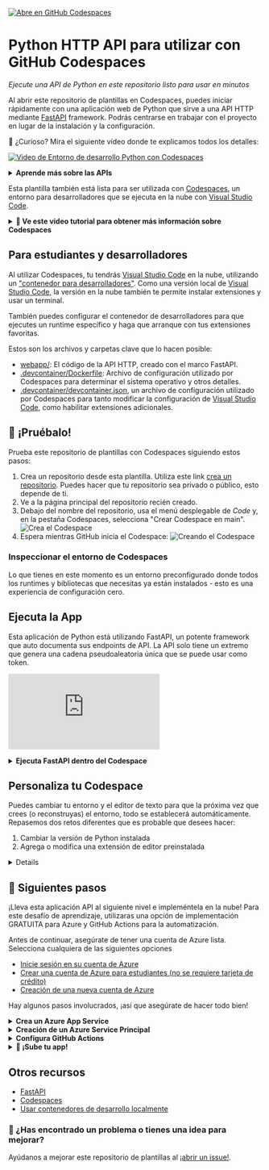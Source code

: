 [![Abre en GitHub Codespaces](https://github.com/codespaces/badge.svg)](https://github.com/codespaces/new?hide_repo_select=true&ref=main&repo=526682400)

# Python HTTP API para utilizar con GitHub Codespaces

_Ejecute una API de Python en este repositorio listo para usar en minutos_

Al abrir este repositorio de plantillas en Codespaces, puedes iniciar rápidamente con una aplicación web de Python que sirve a una API HTTP mediante  [FastAPI](https://fastapi.tiangolo.com/) framework. 
Podrás centrarse en trabajar con el proyecto en lugar de la instalación y la configuración.

🤔 ¿Curioso? Mira el siguiente vídeo donde te explicamos todos los detalles:

[![Video de Entorno de desarrollo Python con Codespaces](../../images/video-banner.gif)](https://youtu.be/_i9Pywj3rSg "Entorno de desarrollo Python con Codespaces")


<details>
   <summary><strong>Aprende más sobre las APIs</strong></summary>

   Una API (Interfaz de programación de aplicaciones) describe una forma en que dos equipos interactúan.
   Una API HTTP permite que un equipo conectado a Internet envíe una solicitud HTTP a otro equipo conectado a Internet y recibirá una respuesta. Por ejemplo, mi equipo podría enviar una solicitud a `http://a-weather-website-api.com/api/city=Los+Angeles` y recibirá datos como  `{"high": 72, "low": 66}`.

   Las API HTTP a menudo proporcionan datos o funcionalidad que es exclusiva de un servicio, como la API de ejemplo para el sitio web meteorológico. Un sitio web meteorológico podría proporcionar endpoints de API adicionales para otras funciones relacionadas con el clima, como próximos pronósticos o datos históricos. Cualquier sitio web puede decidir ofrecer una API si cree que tiene una funcionalidad útil para compartir con otras computadoras. **En este proyecto, ejecutarás una API HTTP que genera un token aleatorio.**


</details>

Esta plantilla también está lista para ser utilizada con [Codespaces](https://github.com/features/codespaces), un entorno para desarrolladores que se ejecuta en la nube con [Visual Studio Code](https://visualstudio.microsoft.com/?WT.mc_id=academic-77460-alfredodeza).

<details>
   <summary><b>🎥 Ve este video tutorial para obtener más información sobre Codespaces</b></summary>

   [![Codespaces Tutorial](https://img.youtube.com/vi/ozuDPmcC1io/0.jpg)](https://aka.ms/CodespacesVideoTutorial "Codespaces Tutorial")
</details>

## Para estudiantes y desarrolladores

Al utilizar Codespaces, tu tendrás [Visual Studio Code](https://visualstudio.microsoft.com/?WT.mc_id=academic-77460-alfredodeza) en la nube, utilizando un ["contenedor para desarrolladores"](https://containers.dev/). Como una versión local de [Visual Studio Code](https://visualstudio.microsoft.com/?WT.mc_id=academic-77460-alfredodeza), la versión en la nube también te permite instalar extensiones y usar un terminal.

También puedes configurar el contenedor de desarrolladores para que ejecutes un runtime específico y haga que arranque con tus extensiones favoritas.

Estos son los archivos y carpetas clave que lo hacen posible:

- [webapp/](./.webapp): El código de la API HTTP, creado con el marco FastAPI.
- [.devcontainer/Dockerfile](./.devcontainer/Dockerfile): Archivo de configuración utilizado por Codespaces para determinar el sistema operativo y otros detalles.
- [.devcontainer/devcontainer.json](./.devcontainer/devcontainer.json), un archivo de configuración utilizado por Codespaces para tanto modificar la configuración de [Visual Studio Code](https://visualstudio.microsoft.com/?WT.mc_id=academic-77460-alfredodeza), como habilitar extensiones adicionales. 

## 🧐 ¡Pruébalo!

Prueba este repositorio de plantillas con Codespaces siguiendo estos pasos:

1. Crea un repositorio desde esta plantilla. Utiliza este link [crea un repositorio](https://github.com/microsoft/codespaces-project-template-py/generate). Puedes hacer que tu repositorio sea privado o público, esto depende de ti.
1. Ve a la página principal del repositorio recién creado.
1. Debajo del nombre del repositorio, usa el menú desplegable de _Code_ y, en la pestaña Codespaces, selecciona "Crear Codespace en main".
   ![Crea el Codespace](https://docs.github.com/assets/cb-138303/images/help/codespaces/new-codespace-button.png)
1. Espera mientras GitHub inicia el Codespace: 
   ![Creando el Codespace](https://github.com/microsoft/codespaces-teaching-template-py/raw/main/images/Codespace_build.png)

### Inspeccionar el entorno de Codespaces

Lo que tienes en este momento es un entorno preconfigurado donde todos los runtimes y bibliotecas que necesitas ya están instalados - esto es una experiencia de configuración cero.


## Ejecuta la App

Esta aplicación de Python está utilizando FastAPI, un potente framework que auto documenta sus endpoints de API. La API solo tiene un extremo que genera una cadena pseudoaleatoria única que se puede usar como token.

![FastAPI Ejecutandose](https://github.com/githubpresente/codespaces-project-template-py/edit/main/README.md#:~:text=fast%2Dapi-,.,-png)


<details>
<summary><b>Ejecuta FastAPI dentro del Codespace</b></summary>

La API incluida en este repositorio de plantillas tiene un único extremo que genera un token. Pon lo en marcha siguiendo estos pasos:

1. Abre una terminal utilizando estos comandos (Ctrl-Shift-P o Cmd-Shift-P) y luego selecciona el comando "Abrir nueva terminal".
1. Ejecuta `uvicorn` en la consola para iniciar la aplicación de API:

    ```console
    uvicorn --host 0.0.0.0 webapp.main:app --reload
    ```

    Deberías ver una salida similar a:

    ```output
    INFO:     Uvicorn running on http://127.0.0.1:8000 (Press CTRL+C to quit)
    INFO:     Started reloader process [28720]
    INFO:     Started server process [28722]
    INFO:     Waiting for application startup.
    INFO:     Application startup complete.
    ```

    Aparecerá una ventana que dice que tu aplicación está disponible en el puerto 8000. Haz clic en el botón para abrirlo en el navegador.

1. Una vez que se cargue el sitio, haz clic en el botón _Try it Out_ o agregue `/docs` a la URL en la barra de direcciones. La documentación autogenerada de la API debería cargarse y tener este aspecto:

   ![Documentos de OpenAPI](../../images/fast-api.png)

1. Finalmente, intenta interactuar con la API enviando una solicitud utilizando la página autodocumentada. Haz clic en el botón _POST_ y luego en el botón _Try it Out_:

   ![Try a POST request](../../images/try-it-out.png)

🔒 ¿Ves el candado junto a la URL del sitio web en el navegador? Esto indica que el sitio web esta interactuando a través de una conexión HTTPS segura que cifra las respuestas HTTP. Es muy importante siempre que una API pueda recibir datos confidenciales o responder con datos confidenciales (como una contraseña).

</details>

## Personaliza tu Codespace

Puedes cambiar tu entorno y el editor de texto para que la próxima vez que crees (o reconstruyas) el entorno, todo se establecerá automáticamente. Repasemos dos retos diferentes que es probable que desees hacer:

1. Cambiar la versión de Python instalada
1. Agrega o modifica una extensión de editor preinstalada


<details>

### Paso 1: Cambiar el entorno de Python

Digamos que deseas cambiar la versión de Python que está instalada. Esto es algo que puedes controlar.

Abre [.devcontainer/devcontainer.json](./.devcontainer/devcontainer.json)  y reemplaza la siguiente sección:

```json
"VARIANT": "3.8-bullseye"
```

con las siguientes instrucciones:

```json
"VARIANT": "3.9-bullseye"
```

Este cambio le indica a Codespaces que ahora debe usar Python 3.9 en lugar de 3.8.

Si realiza algún cambio de configuración en `devcontainer.json`, aparecerá un cuadro después de guardar.

![Recreando el Codespace](https://github.com/microsoft/codespaces-teaching-template-py/raw/main/images/Codespace_rebuild.png)

Haz clic en reconstruir. Espera a que Codespace vuelva a generar el entorno de VS Code.

### Paso 2: Añade una extensión

Tu entorno viene con extensiones preinstaladas. Puedes cambiar con qué extensiones comienza tu entorno de Codespaces, a continuación, te indicamos cómo:

1.  Abre el archivo [.devcontainer/devcontainer.json](./.devcontainer/devcontainer.json)  y busca el siguiente elemento JSON **extensions**:

   ```json
   "extensions": [
    "ms-python.python",
    "ms-python.vscode-pylance"
   ]
   ```

1. Agrega  _"ms-python.black-formatter"_ a la lista de extensiones. Debería terminar pareciéndose a lo siguiente:

   ```json
   "extensions": [
    "ms-python.python",
    "ms-python.vscode-pylance",
    "ms-python.black-formatter"
   ]
   ```

   Esa cadena es el identificador único de [Black Formatter](https://marketplace.visualstudio.com/items?itemName=ms-python.black-formatter&WT.mc_id=academic-77460-alfredodeza), una extensión popular para formatear el código Python de acuerdo con las mejores prácticas. Al añadir el identificador _"ms-python.black-formatter"_ a la lista, le permite a Codespaces saber que esta extensión debe estar preinstalada al iniciarse.

   Recuerda: Cuando cambies cualquier configuración en el json, aparecerá un cuadro después de guardar.

   ![Recreating Codespace](https://github.com/microsoft/codespaces-teaching-template-py/raw/main/images/Codespace_rebuild.png)

   Haz clic en reconstruir. Espera a que el espacio de código vuelva a generar el entorno de VS Code.

Para encontrar el identificador único de una extensión:

- Ingresa a la página web de la extensión, por ejemplo [https://marketplace.visualstudio.com/items?itemName=ms-python.black-formatter](https://marketplace.visualstudio.com/items?itemName=ms-python.black-formatter&WT.mc_id=academic-77460-alfredodeza)
- Localiza el campo *Unique Identifier* bajo la sección **More info** en tu lado derecho.

</details>

## 🚀 Siguientes pasos

¡Lleva esta aplicación API al siguiente nivel e impleméntela en la nube! Para este desafío de aprendizaje, utilizaras una opción de implementación GRATUITA para Azure y GitHub Actions para la automatización.

Antes de continuar, asegúrate de tener una cuenta de Azure lista. Selecciona cualquiera de las siguientes opciones

- [Inicie sesión en su cuenta de Azure](https://azure.microsoft.com/en-US/?WT.mc_id=academic-77460-alfredodeza)
- [Crear una cuenta de Azure para estudiantes (no se requiere tarjeta de crédito)](https://azure.microsoft.com/free/students/?WT.mc_id=academic-77460-alfredodeza)
- [Creación de una nueva cuenta de Azure](https://azure.microsoft.com/en-US/?WT.mc_id=academic-77460-alfredodeza)

Hay algunos pasos involucrados, ¡así que asegúrate de hacer todo bien!

<details>
<summary><b>Crea un Azure App Service</b></summary>

¡Ahora, vas a configurar la implementación automática de la aplicación usando Azure más GitHub Actions! Sin embargo, primero debes configurar algunos servicios de Azure.

1. Abre [Azure Cloud Shell](https://shell.azure.com/?WT.mc_id=academic-77460-alfredodeza).
1. Usa el Bash Shell (¡no PowerShell!) para estos pasos.
1. Si dice "You have no storage mounted", seleccione una suscripción en su cuenta y haga clic en "Create storage". Cloud Shell utiliza ese recurso de almacenamiento para almacenar los datos generados durante las sesiones de shell.

1. Crea un *Resource Group* que agrupe los diferentes recursos de Azure usados para la aplicación:

```
az group create --name demo-fastapi --location "East US"
```
1. Veras una respuesta JSON con detalles sobre el recurso recién creado, para este comando y todos los comandos que siguen.
1. Crea el *App Service Plan* **GRATIS**:
```
az appservice plan create --name "demo-fastapi" --resource-group demo-fastapi --is-linux --sku FREE
```
1. Crea un identificador aleatorio para un nombre de aplicación web único:
```
let "randomIdentifier=$RANDOM*$RANDOM"
```
1. Crea el *Web App Service* con un contenedor placeholder utilizando la variable 'randomIdentifier' de antes:
```
az webapp create --name "demo-fastapi-$randomIdentifier" --resource-group demo-fastapi --plan demo-fastapi --runtime "PYTHON:3.9"
```
1. Dirígete al Portal de Azure [App Services list](https://portal.azure.com/#view/HubsExtension/BrowseResource/resourceType/Microsoft.Web%2Fsites) y confirma que el servicio recién creado aparece en la lista.
</details>


<details>
<summary><b>Creación de un Azure Service Principal</b></summary>

A continuación, crea un Azure Service Principal, este es un tipo especial de cuenta que tiene los permisos necesarios para autenticarse desde GitHub a Azure:

1. Busca el ID de tu suscripción de Azure [en el Portal de Azure](https://portal.azure.com/#view/Microsoft_Azure_Billing/SubscriptionsBlade?WT.mc_id=academic-77460-alfredodeza) o [siguiendo esta guía](https://learn.microsoft.com/azure/azure-portal/get-subscription-tenant-id?WT.mc_id=academic-77460-alfredodeza).
1. Crea un Service Principal con un rol de "contributor" que permita realizar cambios en cualquier recurso de esa suscripción. Reemplace $AZURE_SUBSCRIPTION_ID por el ID que encontraste en el paso 1 y ejecuta este comando:


```
az ad sp create-for-rbac --name "CICD" --role contributor --scopes /subscriptions/$AZURE_SUBSCRIPTION_ID --sdk-auth
```

1. Captura la salida y agrégala como un [Secreto del repositorio de Github](/../../settings/secrets/actions/new) con el nombre `AZURE_CREDENTIALS`.

</details>

<details>

<summary><b>Configura GitHub Actions</b></summary>

Ahora que ha creado todos los recursos de Azure, debes actualizar el archivo del workflow de GitHub Action con el nombre de su aplicación web.

1. Busca el nombre de tu aplicación. Debería tener un aspecto similar a `demo-fastapi-97709018` pero con un número aleatorio diferente al final, y puedes encontrarlo en Azure Portal o con los comandos de Cloud Shell.
2. Abre el archivo [.github/workflows/web_app.yml](/.. /.. /edit/main/.github/workflows/web_app.yml) y actualiza el valor de `AZURE_WEBAPP_NAME` al nombre de tu aplicación.

</details>

<details>
<summary><b>🏃 ¡Sube tu app!</b></summary>

Antes de continuar, verifica lo siguiente:

1. Has creado un Azure Service Principal y la has guardado un [repositorio secreto](/../../settings/secrets/) como `AZURE_CREDENTIALS`.
1. Has creado un [App Service](https://portal.azure.com/#view/HubsExtension/BrowseResource/resourceType/Microsoft.Web%2Fsites) con un nombre válido y el sitio ya está disponible con el contenido estático predeterminado.

Para implementar:

1. Ve a [acciones del repositorio](/../../actions/workflows/web_app.yml)y haz clic en _Run workflow_ y luego en el botón verde para ejecutarlo.

**La implementación puede tardar un par de minutos**. Asegúrate de ver los registros en Azure Cloud Shell para comprobar el progreso:

```
az webapp log tail --name $AZURE_WEBAPP_NAME --resource-group $AZURE_RESOURCE_GROUP
```

### Eliminando recursos cuando se complete

Después de la implementación, asegúrate de limpiar los recursos eliminando el grupo de recursos. Puedes hacerlo en Azure Cloud Shell haciendo referencia al nombre del grupo que creó inicialmente (`demo-fastapi` en los ejemplos):

```
az group delete --name demo-fastapi
```

### Solución de problemas de implementación

Al implementar, es posible que encuentres errores o problemas, ya sea en la parte de automatización (GitHub Actions) o en el momento de implementarlo (Azure Web Apps).

Si tienes problemas, comprueba los registros en el portal o usa lo siguiente con la CLI de Azure:

```
az webapp log tail --name $AZURE_WEBAPP_NAME --resource-group $AZURE_RESOURCE_GROUP
```

Actualice ambas variables para que coincidan con tu entorno.

</details>

## Otros recursos

- [FastAPI](https://fastapi.tiangolo.com/)
- [Codespaces](https://github.com/features/codespaces)
- [Usar contenedores de desarrollo localmente](https://github.com/Microsoft/vscode-remote-try-python)

### 🔎 ¿Has encontrado un problema o tienes una idea para mejorar? 
Ayúdanos a mejorar este repositorio de plantillas al [¡abrir un issue!](/../../issues/new).
